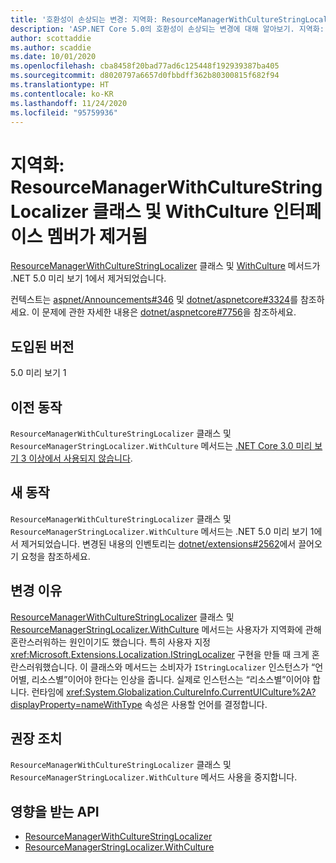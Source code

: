 ```yaml
---
title: '호환성이 손상되는 변경: 지역화: ResourceManagerWithCultureStringLocalizer 클래스 및 WithCulture 인터페이스 멤버가 제거됨'
description: 'ASP.NET Core 5.0의 호환성이 손상되는 변경에 대해 알아보기. 지역화: ResourceManagerWithCultureStringLocalizer 클래스 및 WithCulture 인터페이스 멤버가 제거됨'
author: scottaddie
ms.author: scaddie
ms.date: 10/01/2020
ms.openlocfilehash: cba8458f20bad77ad6c125448f192939387ba405
ms.sourcegitcommit: d8020797a6657d0fbbdff362b80300815f682f94
ms.translationtype: HT
ms.contentlocale: ko-KR
ms.lasthandoff: 11/24/2020
ms.locfileid: "95759936"
---
```

# <a name="localization-resourcemanagerwithculturestringlocalizer-class-and-withculture-interface-member-removed"></a>지역화: ResourceManagerWithCultureStringLocalizer 클래스 및 WithCulture 인터페이스 멤버가 제거됨

[ResourceManagerWithCultureStringLocalizer](/dotnet/api/microsoft.extensions.localization.resourcemanagerwithculturestringlocalizer?view=dotnet-plat-ext-3.1) 클래스 및 [WithCulture](/dotnet/api/microsoft.extensions.localization.resourcemanagerstringlocalizer.withculture?view=dotnet-plat-ext-3.1) 메서드가 .NET 5.0 미리 보기 1에서 제거되었습니다.

컨텍스트는 [aspnet/Announcements#346](https://github.com/aspnet/Announcements/issues/346) 및 [dotnet/aspnetcore#3324](https://github.com/dotnet/aspnetcore/issues/3324)를 참조하세요. 이 문제에 관한 자세한 내용은 [dotnet/aspnetcore#7756](https://github.com/dotnet/aspnetcore/issues/7756)을 참조하세요.

## <a name="version-introduced"></a>도입된 버전

5.0 미리 보기 1

## <a name="old-behavior"></a>이전 동작

`ResourceManagerWithCultureStringLocalizer` 클래스 및 `ResourceManagerStringLocalizer.WithCulture` 메서드는 [.NET Core 3.0 미리 보기 3 이상에서 사용되지 않습니다](../../../../core/compatibility/2.2-3.0.md#localization-resourcemanagerwithculturestringlocalizer-and-withculture-marked-obsolete).

## <a name="new-behavior"></a>새 동작

`ResourceManagerWithCultureStringLocalizer` 클래스 및 `ResourceManagerStringLocalizer.WithCulture` 메서드는 .NET 5.0 미리 보기 1에서 제거되었습니다. 변경된 내용의 인벤토리는 [dotnet/extensions#2562](https://github.com/dotnet/extensions/pull/2562/files)에서 끌어오기 요청을 참조하세요.

## <a name="reason-for-change"></a>변경 이유

[ResourceManagerWithCultureStringLocalizer](/dotnet/api/microsoft.extensions.localization.resourcemanagerwithculturestringlocalizer?view=dotnet-plat-ext-3.1) 클래스 및 [ResourceManagerStringLocalizer.WithCulture](/dotnet/api/microsoft.extensions.localization.resourcemanagerstringlocalizer.withculture?view=dotnet-plat-ext-3.1) 메서드는 사용자가 지역화에 관해 혼란스러워하는 원인이기도 했습니다. 특히 사용자 지정 <xref:Microsoft.Extensions.Localization.IStringLocalizer> 구현을 만들 때 크게 혼란스러워했습니다. 이 클래스와 메서드는 소비자가 `IStringLocalizer` 인스턴스가 “언어별, 리소스별”이어야 한다는 인상을 줍니다. 실제로 인스턴스는 “리소스별”이어야 합니다. 런타임에 <xref:System.Globalization.CultureInfo.CurrentUICulture%2A?displayProperty=nameWithType> 속성은 사용할 언어를 결정합니다.

## <a name="recommended-action"></a>권장 조치

`ResourceManagerWithCultureStringLocalizer` 클래스 및 `ResourceManagerStringLocalizer.WithCulture` 메서드 사용을 중지합니다.

## <a name="affected-apis"></a>영향을 받는 API

- [ResourceManagerWithCultureStringLocalizer](/dotnet/api/microsoft.extensions.localization.resourcemanagerwithculturestringlocalizer?view=dotnet-plat-ext-3.1)
- [ResourceManagerStringLocalizer.WithCulture](/dotnet/api/microsoft.extensions.localization.resourcemanagerstringlocalizer.withculture?view=dotnet-plat-ext-3.1)

<!--

### Category

ASP.NET Core

### Affected APIs

- `T:Microsoft.Extensions.Localization.ResourceManagerWithCultureStringLocalizer`
- `Overload:Microsoft.Extensions.Localization.ResourceManagerStringLocalizer.WithCulture`

-->
